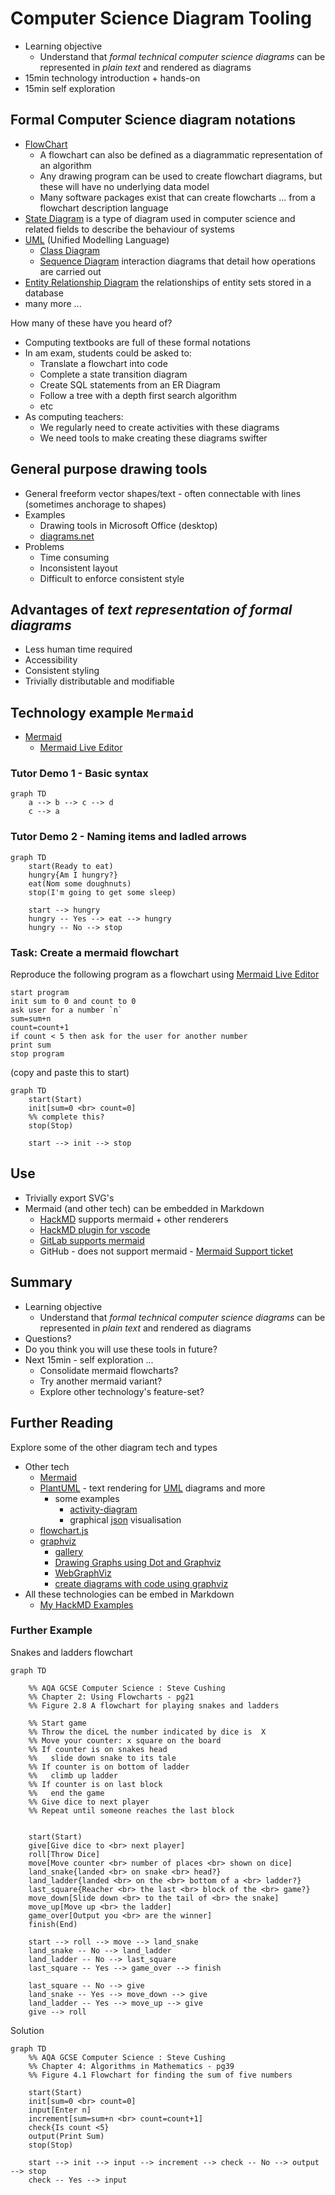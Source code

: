Computer Science Diagram Tooling
================================

* Learning objective
    * Understand that _formal technical computer science diagrams_ can be represented in _plain text_ and rendered as diagrams
* 15min technology introduction + hands-on
* 15min self exploration

## Formal Computer Science diagram notations

* [FlowChart](https://en.wikipedia.org/wiki/Flowchart)
    * A flowchart can also be defined as a diagrammatic representation of an algorithm
    * Any drawing program can be used to create flowchart diagrams, but these will have no underlying data model
    * Many software packages exist that can create flowcharts ... from a flowchart description language
* [State Diagram](https://en.wikipedia.org/wiki/State_diagram) is a type of diagram used in computer science and related fields to describe the behaviour of systems
* [UML](https://en.wikipedia.org/wiki/Unified_Modeling_Language) (Unified Modelling Language)
    * [Class Diagram](https://www.visual-paradigm.com/guide/uml-unified-modeling-language/what-is-class-diagram/)
    * [Sequence Diagram](https://www.visual-paradigm.com/guide/uml-unified-modeling-language/what-is-sequence-diagram/) interaction diagrams that detail how operations are carried out
* [Entity Relationship Diagram](https://www.smartdraw.com/entity-relationship-diagram/) the relationships of entity sets stored in a database
* many more ...

How many of these have you heard of?

* Computing textbooks are full of these formal notations
* In am exam, students could be asked to:
    * Translate a flowchart into code
    * Complete a state transition diagram
    * Create SQL statements from an ER Diagram
    * Follow a tree with a depth first search algorithm
    * etc
* As computing teachers:
    * We regularly need to create activities with these diagrams
    * We need tools to make creating these diagrams swifter

## General purpose drawing tools

* General freeform vector shapes/text - often connectable with lines (sometimes anchorage to shapes)
* Examples
    * Drawing tools in Microsoft Office (desktop)
    * [diagrams.net](https://app.diagrams.net/)
* Problems
    * Time consuming
    * Inconsistent layout
    * Difficult to enforce consistent style

## Advantages of _text representation of formal diagrams_
* Less human time required
* Accessibility
* Consistent styling
* Trivially distributable and modifiable

## Technology example `Mermaid`

* [Mermaid](https://mermaid-js.github.io/mermaid/)
    * [Mermaid Live Editor](https://mermaid-js.github.io/mermaid-live-editor/)

### Tutor Demo 1 - Basic syntax
```mermaid
graph TD
    a --> b --> c --> d
    c --> a
```

### Tutor Demo 2 - Naming items and ladled arrows
```mermaid
graph TD
    start(Ready to eat)
    hungry{Am I hungry?}
    eat(Nom some doughnuts)
    stop(I'm going to get some sleep)
    
    start --> hungry
    hungry -- Yes --> eat --> hungry
    hungry -- No --> stop
```

### Task: Create a mermaid flowchart

Reproduce the following program as a flowchart using [Mermaid Live Editor](https://mermaid-js.github.io/mermaid-live-editor/)

```
start program
init sum to 0 and count to 0
ask user for a number `n`
sum=sum+n
count=count+1
if count < 5 then ask for the user for another number
print sum
stop program
```

(copy and paste this to start)
```
graph TD
    start(Start)
    init[sum=0 <br> count=0]
    %% complete this?
    stop(Stop)

    start --> init --> stop
```

## Use

* Trivially export SVG's
* Mermaid (and other tech) can be embedded in Markdown
    * [HackMD](https://hackmd.io/) supports mermaid + other renderers
    * [HackMD plugin for vscode](https://marketplace.visualstudio.com/items?itemName=HackMD.vscode-hackmd)
    * [GitLab supports mermaid](https://docs.gitlab.com/ee/user/markdown.html#diagrams-and-flowcharts)
    * GitHub - does not support mermaid - [Mermaid Support ticket](https://github.community/t/feature-request-support-mermaid-markdown-graph-diagrams-in-md-files/1922/42)

## Summary

* Learning objective
    * Understand that _formal technical computer science diagrams_ can be represented in _plain text_ and rendered as diagrams
* Questions?
* Do you think you will use these tools in future?
* Next 15min - self exploration ...
    * Consolidate mermaid flowcharts?
    * Try another mermaid variant?
    * Explore other technology's feature-set?

## Further Reading

Explore some of the other diagram tech and types

* Other tech
    * [Mermaid](https://mermaid-js.github.io/mermaid/)
    * [PlantUML](https://plantuml.com/) - text rendering for [UML](https://en.wikipedia.org/wiki/Unified_Modeling_Language) diagrams and more
        * some examples
            * [activity-diagram](https://plantuml.com/activity-diagram-beta)
            * graphical [json](https://plantuml.com/json) visualisation
    * [flowchart.js](http://flowchart.js.org/)
    * [graphviz](https://graphviz.org/)
        * [gallery](https://graphviz.org/gallery/)
        * [Drawing Graphs using Dot and Graphviz](https://www.tonyballantyne.com/graphs.html)
        * [WebGraphViz](http://www.webgraphviz.com/)
        * [create diagrams with code using graphviz](https://ncona.com/2020/06/create-diagrams-with-code-using-graphviz/)
* All these technologies can be embed in Markdown
    * [My HackMD Examples](https://hackmd.io/FBO5lLHhQkeWApUisqAHRQ?view)


### Further Example

Snakes and ladders flowchart

```mermaid
graph TD
    
    %% AQA GCSE Computer Science : Steve Cushing
    %% Chapter 2: Using Flowcharts - pg21
    %% Figure 2.8 A flowchart for playing snakes and ladders

    %% Start game
    %% Throw the diceL the number indicated by dice is  X
    %% Move your counter: x square on the board
    %% If counter is on snakes head
    %%   slide down snake to its tale
    %% If counter is on bottom of ladder
    %%   climb up ladder
    %% If counter is on last block
    %%   end the game
    %% Give dice to next player
    %% Repeat until someone reaches the last block

    
    start(Start)
    give[Give dice to <br> next player]
    roll[Throw Dice]
    move[Move counter <br> number of places <br> shown on dice]
    land_snake{landed <br> on snake <br> head?}
    land_ladder{landed <br> on the <br> bottom of a <br> ladder?}
    last_square{Reacher <br> the last <br> block of the <br> game?}
    move_down[Slide down <br> to the tail of <br> the snake]
    move_up[Move up <br> the ladder]
    game_over[Output you <br> are the winner]
    finish(End)

    start --> roll --> move --> land_snake
    land_snake -- No --> land_ladder
    land_ladder -- No --> last_square
    last_square -- Yes --> game_over --> finish

    last_square -- No --> give
    land_snake -- Yes --> move_down --> give
    land_ladder -- Yes --> move_up --> give
    give --> roll
```

Solution

```mermaid
graph TD
    %% AQA GCSE Computer Science : Steve Cushing
    %% Chapter 4: Algorithms in Mathematics - pg39
    %% Figure 4.1 Flowchart for finding the sum of five numbers

    start(Start)
    init[sum=0 <br> count=0]
    input[Enter n]
    increment[sum=sum+n <br> count=count+1]
    check{Is count <5}
    output(Print Sum)
    stop(Stop)

    start --> init --> input --> increment --> check -- No --> output --> stop
    check -- Yes --> input
```